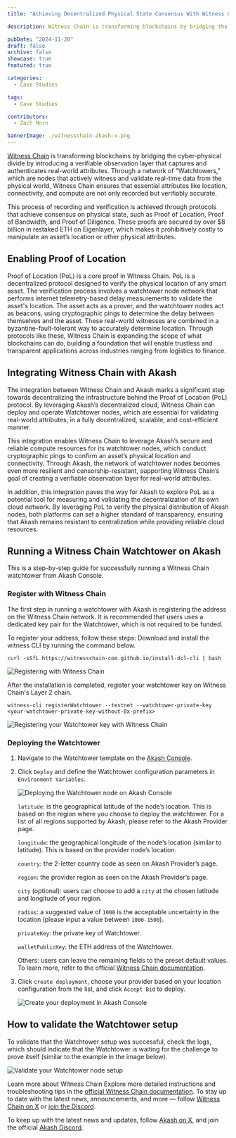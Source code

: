 ```yaml
---
title: "Achieving Decentralized Physical State Consensus With Witness Chain on Akash"

description: Witness Chain is transforming blockchains by bridging the cyber-physical divide by introducing a verifiable observation layer that captures and authenticates real-world attributes.

pubDate: "2024-11-20"
draft: false
archive: false
showcase: true
featured: true

categories:
  - Case Studies

tags:
  - Case Studies

contributors:
  - Zach Horn

bannerImage: ./witnesschain-akash-x.png
---
```

[Witness Chain](https://www.witnesschain.com/) is transforming blockchains by bridging the cyber-physical divide by introducing a verifiable observation layer that captures and authenticates real-world attributes. Through a network of "Watchtowers," which are nodes that actively witness and validate real-time data from the physical world, Witness Chain ensures that essential attributes like location, connectivity, and compute are not only recorded but verifiably accurate.

This process of recording and verification is achieved through protocols that achieve consensus on physical state, such as Proof of Location, Proof of Bandwidth, and Proof of Diligence. These proofs are secured by over $8 billion in restaked ETH on Eigenlayer, which makes it prohibitively costly to manipulate an asset’s location or other physical attributes.

## Enabling Proof of Location
Proof of Location (PoL) is a core proof in Witness Chain. PoL is a decentralized protocol designed to verify the physical location of any smart asset. The verification process involves a watchtower node network that performs internet telemetry-based delay measurements to validate the asset's location. The asset acts as a prover, and the watchtower nodes act as beacons, using cryptographic pings to determine the delay between themselves and the asset. 
These real-world witnesses are combined in a byzantine-fault-tolerant way to accurately determine location. Through protocols like these, Witness Chain is expanding the scope of what blockchains can do, building a foundation that will enable trustless and transparent applications across industries ranging from logistics to finance.

## Integrating Witness Chain with Akash
The integration between Witness Chain and Akash marks a significant step towards decentralizing the infrastructure behind the Proof of Location (PoL) protocol. By leveraging Akash’s decentralized cloud, Witness Chain can deploy and operate Watchtower nodes, which are essential for validating real-world attributes, in a fully decentralized, scalable, and cost-efficient manner.

This integration enables Witness Chain to leverage Akash’s secure and reliable compute resources for its watchtower nodes, which conduct cryptographic pings to confirm an asset’s physical location and connectivity. Through Akash, the network of watchtower nodes becomes even more resilient and censorship-resistant, supporting Witness Chain’s goal of creating a verifiable observation layer for real-world attributes.

In addition, this integration paves the way for Akash to explore PoL as a potential tool for measuring and validating the decentralization of its own cloud network. By leveraging PoL to verify the physical distribution of Akash nodes, both platforms can set a higher standard of transparency, ensuring that Akash remains resistant to centralization while providing reliable cloud resources.

## Running a Witness Chain Watchtower on Akash
This is a step-by-step guide for successfully running a Witness Chain watchtower from Akash Console.

### Register with Witness Chain
The first step in running a watchtower with Akash is registering the address on the Witness Chain network. It is recommended that users uses a dedicated key pair for the Watchtower, which is not required to be funded.

To register your address, follow these steps:
Download and install the witness CLI by running the command below.

`curl -sSfL https://witnesschain-com.github.io/install-dcl-cli | bash`

![Registering with Witness Chain](./witnesschain-1.png)

After the installation is completed, register your watchtower key on Witness Chain's Layer 2 chain.

`witness-cli registerWatchtower --testnet --watchtower-private-key <your-watchtower-private-key-without-0x-prefix>`

![Registering your Watchtower key with Witness Chain](./witnesschain-2.png)

### Deploying the Watchtower
1. Navigate to the Watchtower template on the [Akash Console](https://console.akash.network/templates/akash-network-awesome-akash-witnesschain-watchtower).
2. Click `Deploy` and define the Watchtower configuration parameters in `Environment Variables`.

    ![Deploying the Watchtower node on Akash Console](./witnesschain-3.png)

    `latitude`: is the geographical latitude of the node’s location. This is based on the region where you choose to deploy the watchtower. For a list of all regions supported by Akash, please refer to the Akash Provider page.

    `longitude`: the geographical longitude of the node’s location (similar to latitude). This is based on the provider node’s location.

    `country`: the 2-letter country code as seen on Akash Provider’s page.

    `region`: the provider region as seen on the Akash Provider’s page.

    `city` (optional): users can choose to add a `city` at the chosen latitude and longitude of your region.

    `radius`: a suggested value of `1000` is the acceptable uncertainty in the location (please input a value between `1000-1500`).

    `privateKey`: the private key of Watchtower.

    `walletPublicKey`: the ETH address of the Watchtower.

    Others: users can leave the remaining fields to the preset default values. To learn more, refer to the official [Witness Chain documentation](https://docs.witnesschain.com/).
3. Click `create deployment`, choose your provider based on your location configuration from the list, and click `Accept Bid` to deploy.

    ![Create your deployment in Akash Console](./witnesschain-4.png)

## How to validate the Watchtower setup
To validate that the Watchtower setup was successful, check the logs, which should indicate that the Watchtower is waiting for the challenge to prove itself (similar to the example in the image below).

![Validate your Watchtower node setup](./witnesschain-5.png)

Learn more about Witness Chain
Explore more detailed instructions and troubleshooting tips in the [official Witness Chain documentation](https://docs.witnesschain.com/depin-coordination-layer/proof-of-location-testnet/run-a-watchtower/for-partner-node-runners/running-on-akash-cloud). To stay up to date with the latest news, announcements, and more — follow [Witness Chain on X](https://x.com/witnesschain) or [join the Discord](https://discord.gg/HwnzU5CYDp).

To keep up with the latest news and updates, follow [Akash on X](https://x.com/akashnet), and join the official [Akash Discord](https://discord.akash.network).